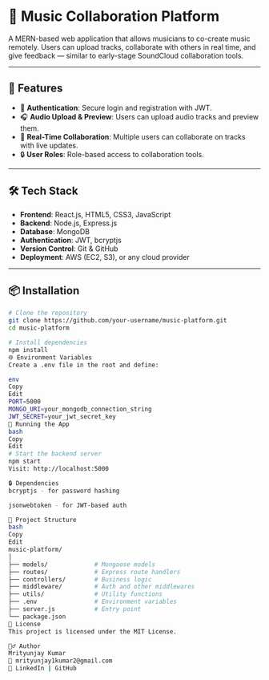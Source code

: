 # 🎵 Music Collaboration Platform

A MERN-based web application that allows musicians to co-create music remotely. Users can upload tracks, collaborate with others in real time, and give feedback — similar to early-stage SoundCloud collaboration tools.

---

## 🚀 Features

- 🔐 **Authentication**: Secure login and registration with JWT.
- 🎧 **Audio Upload & Preview**: Users can upload audio tracks and preview them.
- 🤝 **Real-Time Collaboration**: Multiple users can collaborate on tracks with live updates.
- 🔒 **User Roles**: Role-based access to collaboration tools.

---

## 🛠️ Tech Stack

- **Frontend**: React.js, HTML5, CSS3, JavaScript  
- **Backend**: Node.js, Express.js  
- **Database**: MongoDB  
- **Authentication**: JWT, bcryptjs  
- **Version Control**: Git & GitHub  
- **Deployment**: AWS (EC2, S3), or any cloud provider

---

## 📦 Installation

```bash
# Clone the repository
git clone https://github.com/your-username/music-platform.git
cd music-platform

# Install dependencies
npm install
🌐 Environment Variables
Create a .env file in the root and define:

env
Copy
Edit
PORT=5000
MONGO_URI=your_mongodb_connection_string
JWT_SECRET=your_jwt_secret_key
🧪 Running the App
bash
Copy
Edit
# Start the backend server
npm start
Visit: http://localhost:5000

🔒 Dependencies
bcryptjs - for password hashing

jsonwebtoken - for JWT-based auth

📁 Project Structure
bash
Copy
Edit
music-platform/
│
├── models/             # Mongoose models
├── routes/             # Express route handlers
├── controllers/        # Business logic
├── middleware/         # Auth and other middlewares
├── utils/              # Utility functions
├── .env                # Environment variables
├── server.js           # Entry point
└── package.json
📜 License
This project is licensed under the MIT License.

🙋‍♂️ Author
Mrityunjay Kumar
📧 mrityunjay1kumar2@gmail.com
🔗 LinkedIn | GitHub
